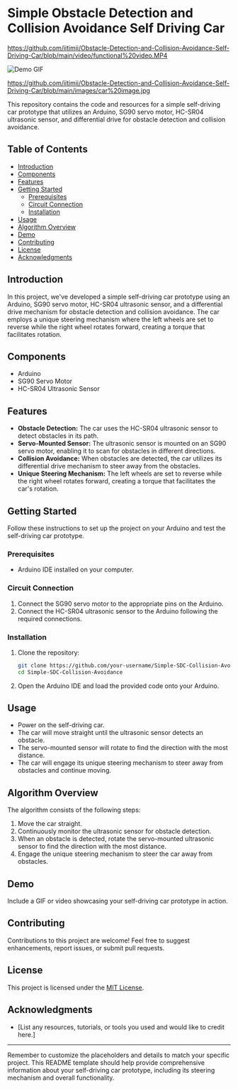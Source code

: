 # Simple Obstacle Detection and Collision Avoidance Self Driving Car

https://github.com/iitimii/Obstacle-Detection-and-Collision-Avoidance-Self-Driving-Car/blob/main/video/functional%20video.MP4

![Demo GIF](demo.gif) <!-- You can replace this with a GIF or image showing your project in action -->

https://github.com/iitimii/Obstacle-Detection-and-Collision-Avoidance-Self-Driving-Car/blob/main/images/car%20image.jpg

This repository contains the code and resources for a simple self-driving car prototype that utilizes an Arduino, SG90 servo motor, HC-SR04 ultrasonic sensor, and differential drive for obstacle detection and collision avoidance.

## Table of Contents
- [Introduction](#introduction)
- [Components](#components)
- [Features](#features)
- [Getting Started](#getting-started)
  - [Prerequisites](#prerequisites)
  - [Circuit Connection](#circuit-connection)
  - [Installation](#installation)
- [Usage](#usage)
- [Algorithm Overview](#algorithm-overview)
- [Demo](#demo)
- [Contributing](#contributing)
- [License](#license)
- [Acknowledgments](#acknowledgments)

## Introduction
In this project, we've developed a simple self-driving car prototype using an Arduino, SG90 servo motor, HC-SR04 ultrasonic sensor, and a differential drive mechanism for obstacle detection and collision avoidance. The car employs a unique steering mechanism where the left wheels are set to reverse while the right wheel rotates forward, creating a torque that facilitates rotation.

## Components
- Arduino
- SG90 Servo Motor
- HC-SR04 Ultrasonic Sensor

## Features
- **Obstacle Detection:** The car uses the HC-SR04 ultrasonic sensor to detect obstacles in its path.
- **Servo-Mounted Sensor:** The ultrasonic sensor is mounted on an SG90 servo motor, enabling it to scan for obstacles in different directions.
- **Collision Avoidance:** When obstacles are detected, the car utilizes its differential drive mechanism to steer away from the obstacles.
- **Unique Steering Mechanism:** The left wheels are set to reverse while the right wheel rotates forward, creating a torque that facilitates the car's rotation.

## Getting Started
Follow these instructions to set up the project on your Arduino and test the self-driving car prototype.

### Prerequisites
- Arduino IDE installed on your computer.

### Circuit Connection
1. Connect the SG90 servo motor to the appropriate pins on the Arduino.
2. Connect the HC-SR04 ultrasonic sensor to the Arduino following the required connections.

### Installation
1. Clone the repository:
   ```sh
   git clone https://github.com/your-username/Simple-SDC-Collision-Avoidance.git
   cd Simple-SDC-Collision-Avoidance
   ```
2. Open the Arduino IDE and load the provided code onto your Arduino.

## Usage
- Power on the self-driving car.
- The car will move straight until the ultrasonic sensor detects an obstacle.
- The servo-mounted sensor will rotate to find the direction with the most distance.
- The car will engage its unique steering mechanism to steer away from obstacles and continue moving.

## Algorithm Overview
The algorithm consists of the following steps:
1. Move the car straight.
2. Continuously monitor the ultrasonic sensor for obstacle detection.
3. When an obstacle is detected, rotate the servo-mounted ultrasonic sensor to find the direction with the most distance.
4. Engage the unique steering mechanism to steer the car away from obstacles.

## Demo
Include a GIF or video showcasing your self-driving car prototype in action.

## Contributing
Contributions to this project are welcome! Feel free to suggest enhancements, report issues, or submit pull requests.

## License
This project is licensed under the [MIT License](LICENSE).

## Acknowledgments
- [List any resources, tutorials, or tools you used and would like to credit here.]

---

Remember to customize the placeholders and details to match your specific project. This README template should help provide comprehensive information about your self-driving car prototype, including its steering mechanism and overall functionality.
